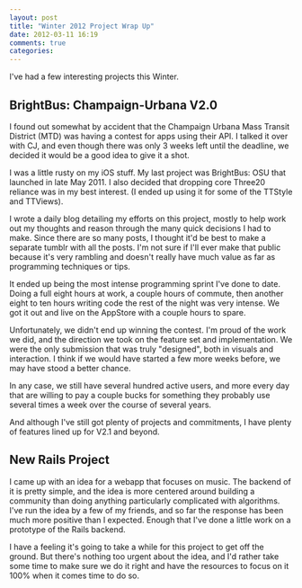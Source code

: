 ```yaml
---
layout: post
title: "Winter 2012 Project Wrap Up"
date: 2012-03-11 16:19
comments: true
categories: 
---
```


I've had a few interesting projects this Winter.

## BrightBus: Champaign-Urbana V2.0

I found out somewhat by accident that the Champaign Urbana Mass Transit District (MTD) was having a contest for apps using their API. I talked it over with CJ, and even though there was only 3 weeks left until the deadline, we decided it would be a good idea to give it a shot.

I was a little rusty on my iOS stuff. My last project was BrightBus: OSU that launched in late May 2011. I also decided that dropping core Three20 reliance was in my best interest. (I ended up using it for some of the TTStyle and TTViews).

I wrote a daily blog detailing my efforts on this project, mostly to help work out my thoughts and reason through the many quick decisions I had to make. Since there are so many posts, I thought it'd be best to make a separate tumblr with all the posts. I'm not sure if I'll ever make that public because it's very rambling and doesn't really have much value as far as programming techniques or tips.

It ended up being the most intense programming sprint I've done to date. Doing a full eight hours at work, a couple hours of commute, then another eight to ten hours writing code the rest of the night was very intense. We got it out and live on the AppStore with a couple hours to spare.

Unfortunately, we didn't end up winning the contest. I'm proud of the work we did, and the direction we took on the feature set and implementation. We were the only submission that was truly "designed", both in visuals and interaction. I think if we would have started a few more weeks before, we may have stood a better chance.

In any case, we still have several hundred active users, and more every day that are willing to pay a couple bucks for something they probably use several times a week over the course of several years.

And although I've still got plenty of projects and commitments, I have plenty of features lined up for V2.1 and beyond.

## New Rails Project

I came up with an idea for a webapp that focuses on music. The backend of it is pretty simple, and the idea is more centered around building a community than doing anything particularly complicated with algorithms. I've run the idea by a few of my friends, and so far the response has been much more positive than I expected. Enough that I've done a little work on a prototype of the Rails backend.

I have a feeling it's going to take a while for this project to get off the ground. But there's nothing too urgent about the idea, and I'd rather take some time to make sure we do it right and have the resources to focus on it 100% when it comes time to do so.